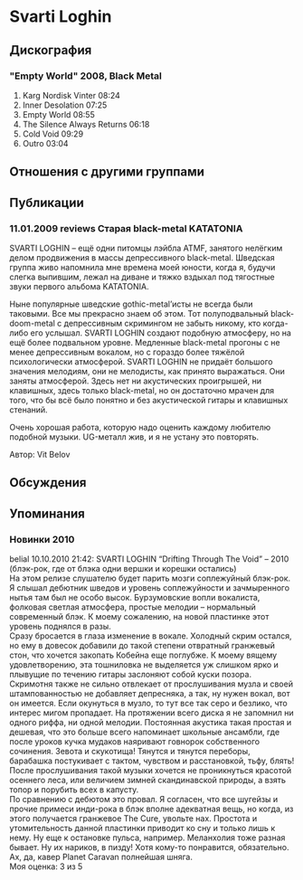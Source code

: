 # Svarti Loghin



## Дискография

### "Empty World" 2008, Black Metal

1. Karg Nordisk Vinter 08:24  
2. Inner Desolation 07:25  
3. Empty World 08:55  
4. The Silence Always Returns 06:18  
5. Cold Void 09:29  
6. Outro 03:04 


## Отношения с другими группами


## Публикации

### 11.01.2009 reviews Старая black-metal KATATONIA

<P>SVARTI LOGHIN – ещё одни питомцы лэйбла ATMF, занятого нелёгким делом продвижения в массы депрессивного black-metal. Шведская группа живо напомнила мне времена моей юности, когда я, будучи слегка выпившим, лежал на диване и тяжко вздыхал под тягостные звуки первого альбома KATATONIA.</P>
<P>Ныне популярные шведские gothic-metal’исты не всегда были таковыми. Все мы прекрасно знаем об этом. Тот полуподвальный black-doom-metal с депрессивным скримингом не забыть никому, кто когда-либо его услышал. SVARTI LOGHIN создают подобную атмосферу, но на ещё более подвальном уровне. Медленные black-metal прогоны с не менее депрессивным вокалом, но с гораздо более тяжёлой психологически атмосферой. SVARTI LOGHIN не придаёт большого значения мелодиям, они не мелодисты, как принято выражаться. Они заняты атмосферой. Здесь нет ни акустических проигрышей, ни клавишных, здесь только black-metal, но он достаточно мрачен для того, что бы всё было понятно и без акустической гитары и клавишных стенаний.</P>
<P>Очень хорошая работа, которую надо оценить каждому любителю подобной музыки. UG-металл жив, и я не устану это повторять.</P>
Автор: Vit Belov


## Обсуждения


## Упоминания

### Новинки 2010

belial 10.10.2010 21:42:
SVARTI LOGHIN “Drifting Through The Void” – 2010 (блэк-рок, где от блэка одни вершки и корешки остались)<BR>На этом релизе слушателю будет парить мозги соплежуйный блэк-рок. Я слышал дебютник шведов и уровень соплежуйности и зачмыренного нытья там был не особо высок. Бурзумовские вопли вокалиста, фолковая светлая атмосфера, простые мелодии – нормальный современный блэк. К моему сожалению, на новой пластинке этот уровень поднялся в разы. <BR>Сразу бросается в глаза изменение в вокале. Холодный скрим остался, но ему в довесок добавили до такой степени отвратный гранжевый стон, что хочется закопать Кобейна еще поглубже. К моему вящему удовлетворению, эта тошниловка не выделяется уж слишком ярко и плывущие по течению гитары заслоняют собой куски позора. Скримотня также не сильно отвлекает от прослушивания музла и своей штампованностью не добавляет депресняка, а так, ну нужен вокал, вот он имеется. Если окунуться в музло, то тут все так серо и безлико, что интерес мигом пропадает. На протяжении всего диска я не запомнил ни одного риффа, ни одной мелодии. Постоянная акустика такая простая и дешевая, что это больше всего напоминает школьные ансамбли, где после уроков кучка мудаков наяривают говнорок собственного сочинения. Зевота и скукотища! Тянутся и тянутся переборы, барабашка постукивает с тактом, чувством и расстановкой, тьфу, блять! После прослушивания такой музыки хочется не проникнуться красотой осеннего леса, или величием зимней скандинавской природы, а взять топор и порубить всех в капусту. <BR>По сравнению с дебютом это провал. Я согласен, что все шугейзы и прочие примеси инди-рока в блэк вполне адекватная вещь, но когда, из этого получается гранжевое The Cure, увольте нах. Простота и утомительность данной пластинки приводит ко сну и только лишь к нему. Ну еще к остановке пульса, например. Меланхолия тоже разная бывает. Ну их нариков, в пизду! Хотя кому-то понравится, обязательно. Ах, да, кавер Planet Caravan полнейшая шняга. <BR>Моя оценка: 3 из 5  <BR>

